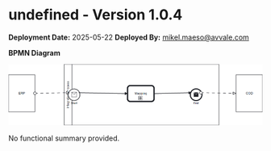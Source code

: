# undefined - Version 1.0.4

**Deployment Date:** 2025-05-22
**Deployed By:** mikel.maeso@avvale.com



**BPMN Diagram**

![BPMN Diagram](./Check_Connectivity_from_SAP_Business_Suite_MMZ-1.0.4.png "BPMN Diagram for Check_Connectivity_from_SAP_Business_Suite_MMZ v1.0.4")

No functional summary provided.